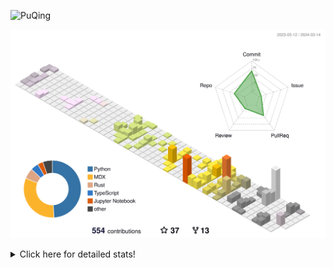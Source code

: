 ![PuQing](https://user-images.githubusercontent.com/27223114/171565019-9a56fae6-b08b-421f-99db-7e830da42371.png)

![](./profile-3d-contrib/profile-season-animate.svg)

<details>
<summary>Click here for detailed stats!</summary>

<!--START_SECTION:waka-->
![Lines of code](https://img.shields.io/badge/From%20Hello%20World%20I%27ve%20Written-1.2%20million%20lines%20of%20code-blue)

**🐱 My GitHub Data** 

> 📦 278.0 kB Used in GitHub's Storage 
 > 
> 🏆 166 Contributions in the Year 2024
 > 
> 🚫 Not Opted to Hire
 > 
> 📜 46 Public Repositories 
 > 
> 🔑 27 Private Repositories 
 > 
**I'm an Early 🐤** 

```text
🌞 Morning                474 commits         ██░░░░░░░░░░░░░░░░░░░░░░░   07.39 % 
🌆 Daytime                2986 commits        ████████████░░░░░░░░░░░░░   46.53 % 
🌃 Evening                1143 commits        ████░░░░░░░░░░░░░░░░░░░░░   17.81 % 
🌙 Night                  1815 commits        ███████░░░░░░░░░░░░░░░░░░   28.28 % 
```


📊 **This Week I Spent My Time On** 

```text
💬 Programming Languages: 
TypeScript               9 hrs 16 mins       ██████████░░░░░░░░░░░░░░░   41.14 % 
Python                   8 hrs 7 mins        █████████░░░░░░░░░░░░░░░░   35.98 % 
Rust                     2 hrs 37 mins       ███░░░░░░░░░░░░░░░░░░░░░░   11.64 % 
Bash                     52 mins             █░░░░░░░░░░░░░░░░░░░░░░░░   03.89 % 
JSON                     38 mins             █░░░░░░░░░░░░░░░░░░░░░░░░   02.83 % 

🔥 Editors: 
VS Code                  22 hrs 31 mins      █████████████████████████   99.82 % 
Obsidian                 2 mins              ░░░░░░░░░░░░░░░░░░░░░░░░░   00.18 % 

💻 Operating System: 
WSL                      12 hrs 58 mins      ██████████████░░░░░░░░░░░   57.53 % 
Linux                    9 hrs 18 mins       ██████████░░░░░░░░░░░░░░░   41.23 % 
Windows                  16 mins             ░░░░░░░░░░░░░░░░░░░░░░░░░   01.24 % 
```


<!--END_SECTION:waka-->
</details>
